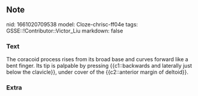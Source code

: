 ## Note
nid: 1661020709538
model: Cloze-chrisc-ff04e
tags: GSSE::!Contributor::Victor_Liu
markdown: false

### Text
The coracoid process rises from its broad base and <span style= 
"color: var(--field-fg); background: var(--field-bg);">curves
forward like a bent finger. Its tip is palpable by</span>
<span style="color: var(--field-fg); background:
var(--field-bg);">pressing {{c1::backwards and laterally just below
the clavicle}}, under cover of the {{c2::anterior margin of
deltoid}}.</span>

### Extra

